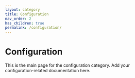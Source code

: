```yaml
---
layout: category
title: Configuration
nav_order: 2
has_children: true
permalink: /configuration/
---
```


# Configuration

This is the main page for the configuration category. Add your configuration-related documentation here.

